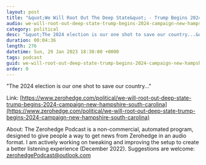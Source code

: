 ```yaml
---
layout: post
title: "&quot;We Will Root Out The Deep State&quot; - Trump Begins 2024 Campaign In New Hampshire, South Carolina"
audio: we-will-root-out-deep-state-trump-begins-2024-campaign-new-hampshire-south-carolina-0
category: political
desc: "&quot;The 2024 election is our one shot to save our country...&quot;"
duration: 00:04:36
length: 276
datetime: Sun, 29 Jan 2023 18:30:00 +0000
tags: podcast
guid: we-will-root-out-deep-state-trump-begins-2024-campaign-new-hampshire-south-carolina-0
order: 0
---
```

&quot;The 2024 election is our one shot to save our country...&quot;

Link: [https://www.zerohedge.com/political/we-will-root-out-deep-state-trump-begins-2024-campaign-new-hampshire-south-carolina](https://www.zerohedge.com/political/we-will-root-out-deep-state-trump-begins-2024-campaign-new-hampshire-south-carolina)

About: The Zerohedge Podcast is a non-commercial, automated program, designed to give people a way to get news from Zerohedge in an audio format.  I am actively working on tweaking and improving the setup to create a better listening experience (December 2022).  Suggestions are welcome: [zerohedgePodcast@outlook.com](mailto:zerohedgePodcast@outlook.com)